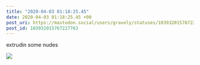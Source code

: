 ```yaml
---
title: "2020-04-03 01:18:25.45"
date: 2020-04-03 01:18:25.45 +00
post_uri: https://mastodon.social/users/gravely/statuses/103932015767227763
post_id: 103932015767227763
---
```

extrudin some nudes


![](/images/27023483.jpg)

